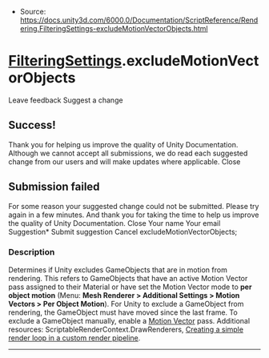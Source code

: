 * Source: https://docs.unity3d.com/6000.0/Documentation/ScriptReference/Rendering.FilteringSettings-excludeMotionVectorObjects.html

#  [FilteringSettings](https://docs.unity3d.com/6000.0/Documentation/ScriptReference/Rendering.FilteringSettings.html).excludeMotionVectorObjects
Leave feedback
Suggest a change
## Success!
Thank you for helping us improve the quality of Unity Documentation. Although we cannot accept all submissions, we do read each suggested change from our users and will make updates where applicable.
Close
## Submission failed
For some reason your suggested change could not be submitted. Please <a>try again</a> in a few minutes. And thank you for taking the time to help us improve the quality of Unity Documentation.
Close
Your name Your email Suggestion* Submit suggestion
Cancel
excludeMotionVectorObjects; 
### Description
Determines if Unity excludes GameObjects that are in motion from rendering. This refers to GameObjects that have an active Motion Vector pass assigned to their Material or have set the Motion Vector mode to **per object motion** (Menu: **Mesh Renderer > Additional Settings > Motion Vectors > Per Object Motion**). For Unity to exclude a GameObject from rendering, the GameObject must have moved since the last frame. To exclude a GameObject manually, enable a [Motion Vector](https://docs.unity3d.com/6000.0/Documentation/Manual/class-MeshRenderer.html) pass.
Additional resources: ScriptableRenderContext.DrawRenderers, [Creating a simple render loop in a custom render pipeline](https://docs.unity3d.com/6000.0/Documentation/Manual/srp-creating-simple-render-loop.html).
* * *
